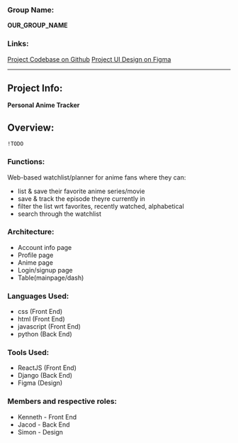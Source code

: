 ### Group Name: 
**OUR_GROUP_NAME**

### Links: 
[Project Codebase on Github](https://github.com/SimonAguirre/CODE-FOR-A-CAUSE)
[Project UI Design on Figma](https://www.figma.com/files/team/1340550334215312573)

---

## Project Info:
**Personal Anime Tracker**

## Overview:
`!TODO`

### Functions:
Web-based watchlist/planner for anime fans where they can:
- list & save their favorite anime series/movie
- save & track the episode theyre currently in
- filter the list wrt favorites, recently watched, alphabetical
- search through the watchlist

### Architecture:
- Account info page
- Profile page
- Anime page
- Login/signup page
- Table(mainpage/dash)

### Languages Used: 
- css (Front End)
- html (Front End)
- javascript (Front End)
- python (Back End)

### Tools Used: 
- ReactJS (Front End)
- Django (Back End)
- Figma (Design)

### Members and respective roles:
- Kenneth - Front End
- Jacod - Back End
- Simon - Design
